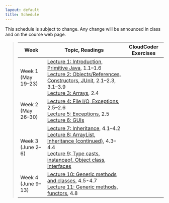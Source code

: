 ```yaml
---
layout: default
title: Schedule
---
```


This schedule is subject to change.  Any change will be
announced in class and on the course web page.

> Week | Topic, Readings | CloudCoder Exercises
> ---- | ------- | --------------------
> Week 1 (May 19&ndash;23) | [Lecture 1: Introduction, Primitive Java](lectures/lecture01.html), 1.1&ndash;1.6 <br> [Lecture 2: Objects/References, Constructors, JUnit](lectures/lecture02.html), 2.1&ndash;2.3, 3.1&ndash;3.9 <br> [Lecture 3: Arrays](lectures/lecture03.html), 2.4
> Week 2 (May 26&ndash;30) | [Lecture 4: File I/O, Exceptions](lectures/lecture04.html), 2.5&ndash;2.6 <br> [Lecture 5: Exceptions](lectures/lecture05.html), 2.5 <br> [Lecture 6: GUIs](lectures/lecture06.html)
> Week 3 (June 2&ndash;6) | [Lecture 7: Inheritance](lectures/lecture07.html), 4.1&ndash;4.2 <br> [Lecture 8: ArrayList, Inheritance (continued)](lectures/lecture08.html), 4.3&ndash;4.4 <br> [Lecture 9: Type casts, instanceof, Object class, Interfaces](lectures/lecture09.html)
> Week 4 (June 9&ndash;13) | [Lecture 10: Generic methods and classes](lectures/lecture10.html), 4.5-4.7 <br> [Lecture 11: Generic methods, functors](lectures/lecture11.html), 4.8
